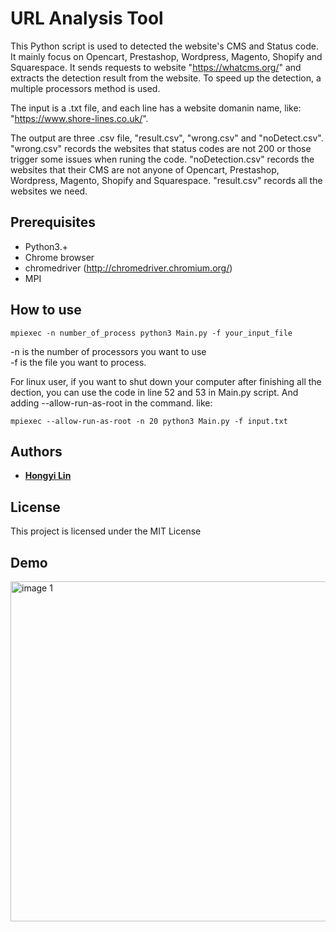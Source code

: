 # URL Analysis Tool

This Python script is used to detected the website's CMS and Status code. It mainly focus on Opencart, Prestashop, Wordpress, Magento, Shopify and Squarespace. It sends requests to website "https://whatcms.org/" and extracts the detection result from the website. To speed up the detection, a multiple processors method is used.

The input is a .txt file, and each line has a website domanin name, like: "https://www.shore-lines.co.uk/".

The output are three .csv file, "result.csv", "wrong.csv" and "noDetect.csv". "wrong.csv" records the websites that status codes are not 200 or those trigger some issues when runing the code. "noDetection.csv" records the websites that their CMS are not anyone of Opencart, Prestashop, Wordpress, Magento, Shopify and Squarespace. "result.csv"  records all the websites we need.

## Prerequisites
- Python3.+
- Chrome browser
- chromedriver (http://chromedriver.chromium.org/)
- MPI

## How to use
```
mpiexec -n number_of_process python3 Main.py -f your_input_file
```
-n is the number of processors you want to use<br>
-f is the file you want to process.<br>

For linux user, if you want to shut down your computer after finishing all the dection, you can use the code in line 52 and 53 in Main.py script. And adding --allow-run-as-root in the command. like:
```
mpiexec --allow-run-as-root -n 20 python3 Main.py -f input.txt
```
## Authors

* **[Hongyi Lin](https://github.com/Hongyil1)** 

## License

This project is licensed under the MIT License

## Demo
<img width="544" alt="image 1" src="https://user-images.githubusercontent.com/22671087/42612132-e32118aa-85dc-11e8-8c68-e9798ad915f6.PNG">

